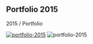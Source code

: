 
Portfolio 2015
---------------------
2015 / Portfolio

[![portfolio-2015](https://user-images.githubusercontent.com/22173853/29274242-d575e74e-810f-11e7-829c-788f7bc4863d.png)](https://vimeo.com/229559858)
![portfolio-2015](https://mir-s3-cdn-cf.behance.net/project_modules/fs/54beff55742749.5991a4c36df38.png) 
